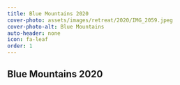 ```yaml
---
title: Blue Mountains 2020
cover-photo: assets/images/retreat/2020/IMG_2059.jpeg
cover-photo-alt: Blue Mountains
auto-header: none
icon: fa-leaf
order: 1
---
```



## Blue Mountains 2020
